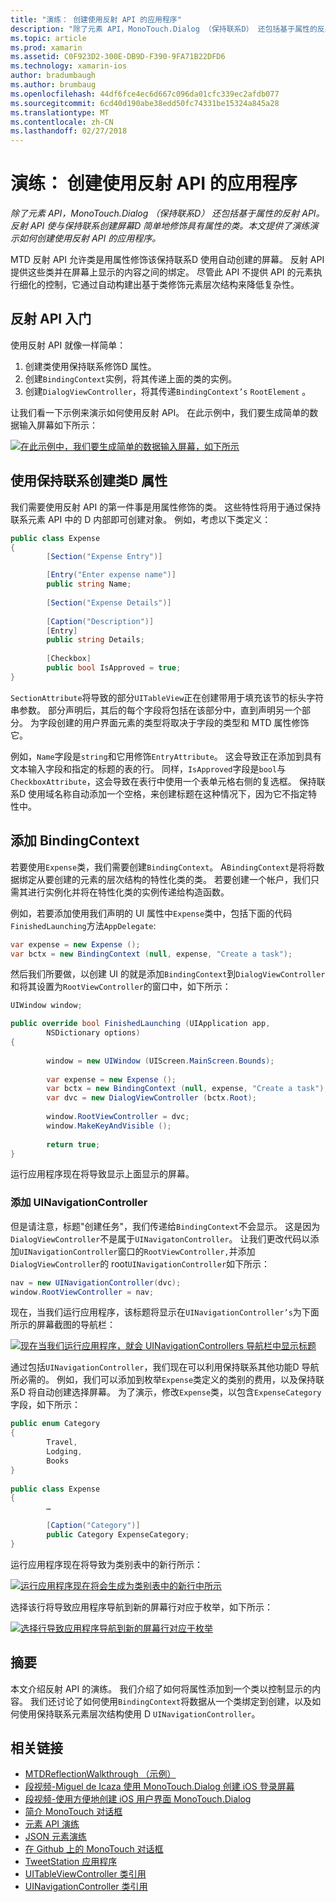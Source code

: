 ```yaml
---
title: "演练： 创建使用反射 API 的应用程序"
description: "除了元素 API，MonoTouch.Dialog （保持联系D） 还包括基于属性的反射 API。 反射 API 使与保持联系创建屏幕D 简单地修饰具有属性的类。 本文提供了演练演示如何创建使用反射 API 的应用程序。"
ms.topic: article
ms.prod: xamarin
ms.assetid: C0F923D2-300E-DB9D-F390-9FA71B22DFD6
ms.technology: xamarin-ios
author: bradumbaugh
ms.author: brumbaug
ms.openlocfilehash: 44df6fce4ec6d667c096da01cfc339ec2afdb077
ms.sourcegitcommit: 6cd40d190abe38edd50fc74331be15324a845a28
ms.translationtype: MT
ms.contentlocale: zh-CN
ms.lasthandoff: 02/27/2018
---
```

# <a name="walkthrough-creating-an-application-using-the-reflection-api"></a>演练： 创建使用反射 API 的应用程序

_除了元素 API，MonoTouch.Dialog （保持联系D） 还包括基于属性的反射 API。反射 API 使与保持联系创建屏幕D 简单地修饰具有属性的类。本文提供了演练演示如何创建使用反射 API 的应用程序。_


MTD 反射 API 允许类是用属性修饰该保持联系D 使用自动创建的屏幕。 反射 API 提供这些类并在屏幕上显示的内容之间的绑定。 尽管此 API 不提供 API 的元素执行细化的控制，它通过自动构建出基于类修饰元素层次结构来降低复杂性。

 <a name="Getting_Started_with_the_Reflection_API" />


## <a name="getting-started-with-the-reflection-api"></a>反射 API 入门

使用反射 API 就像一样简单：

1.  创建类使用保持联系修饰D 属性。
1.  创建`BindingContext`实例，将其传递上面的类的实例。 
1.  创建`DialogViewController`，将其传递`BindingContext’s` `RootElement` 。 


让我们看一下示例来演示如何使用反射 API。 在此示例中，我们要生成简单的数据输入屏幕如下所示：

 [ ![](reflection-api-walkthrough-images/01-expense-entry.png "在此示例中，我们要生成简单的数据输入屏幕，如下所示")](reflection-api-walkthrough-images/01-expense-entry.png)

 <a name="Creating_a_Class_with_MT.D_Attributes" />


## <a name="creating-a-class-with-mtd-attributes"></a>使用保持联系创建类D 属性

我们需要使用反射 API 的第一件事是用属性修饰的类。 这些特性将用于通过保持联系元素 API 中的 D 内部即可创建对象。 例如，考虑以下类定义：

```csharp
public class Expense
{
        [Section("Expense Entry")]

        [Entry("Enter expense name")]
        public string Name;
        
        [Section("Expense Details")]
  
        [Caption("Description")]
        [Entry]
        public string Details;
        
        [Checkbox]
        public bool IsApproved = true;
}
```

`SectionAttribute`将导致的部分`UITableView`正在创建带用于填充该节的标头字符串参数。 部分声明后，其后的每个字段将包括在该部分中，直到声明另一个部分。
为字段创建的用户界面元素的类型将取决于字段的类型和 MTD 属性修饰它。

例如，`Name`字段是`string`和它用修饰`EntryAttribute`。 这会导致正在添加到具有文本输入字段和指定的标题的表的行。 同样，`IsApproved`字段是`bool`与`CheckboxAttribute`，这会导致在表行中使用一个表单元格右侧的复选框。 保持联系D 使用域名称自动添加一个空格，来创建标题在这种情况下，因为它不指定特性中。

 <a name="Adding_the_BindingContext" />


## <a name="adding-the-bindingcontext"></a>添加 BindingContext

若要使用`Expense`类，我们需要创建`BindingContext`。 A`BindingContext`是将将数据绑定从要创建的元素的层次结构的特性化类的类。 若要创建一个帐户，我们只需其进行实例化并将在特性化类的实例传递给构造函数。

例如，若要添加使用我们声明的 UI 属性中`Expense`类中，包括下面的代码`FinishedLaunching`方法`AppDelegate`:

```csharp
var expense = new Expense ();
var bctx = new BindingContext (null, expense, "Create a task");
```

然后我们所要做，以创建 UI 的就是添加`BindingContext`到`DialogViewController`和将其设置为`RootViewController`的窗口中，如下所示：

```csharp
UIWindow window;

public override bool FinishedLaunching (UIApplication app, 
        NSDictionary options)
{
   
        window = new UIWindow (UIScreen.MainScreen.Bounds);
            
        var expense = new Expense ();
        var bctx = new BindingContext (null, expense, "Create a task");
        var dvc = new DialogViewController (bctx.Root);
            
        window.RootViewController = dvc;
        window.MakeKeyAndVisible ();
            
        return true;
}
```

运行应用程序现在将导致显示上面显示的屏幕。

 <a name="Adding_a_UINavigationController" />


### <a name="adding-a-uinavigationcontroller"></a>添加 UINavigationController

但是请注意，标题"创建任务"，我们传递给`BindingContext`不会显示。 这是因为`DialogViewController`不是属于`UINavigatonController`。 让我们更改代码以添加`UINavigationController`窗口的`RootViewController,`并添加`DialogViewController`的 root`UINavigationController`如下所示：

```csharp
nav = new UINavigationController(dvc);
window.RootViewController = nav;
```

现在，当我们运行应用程序，该标题将显示在`UINavigationController’s`为下面所示的屏幕截图的导航栏：

 [ ![](reflection-api-walkthrough-images/02-create-task.png "现在当我们运行应用程序，就会 UINavigationControllers 导航栏中显示标题")](reflection-api-walkthrough-images/02-create-task.png)

通过包括`UINavigationController`，我们现在可以利用保持联系其他功能D 导航所必需的。 例如，我们可以添加到枚举`Expense`类定义的类别的费用，以及保持联系D 将自动创建选择屏幕。 为了演示，修改`Expense`类，以包含`ExpenseCategory`字段，如下所示：

```csharp
public enum Category
{
        Travel,
        Lodging,
        Books
}
        
public class Expense
{
        …

        [Caption("Category")]
        public Category ExpenseCategory;
}
```

运行应用程序现在将导致为类别表中的新行所示：

 [ ![](reflection-api-walkthrough-images/03-set-details.png "运行应用程序现在将会生成为类别表中的新行中所示")](reflection-api-walkthrough-images/03-set-details.png)

选择该行将导致应用程序导航到新的屏幕行对应于枚举，如下所示：

 [ ![](reflection-api-walkthrough-images/04-set-category.png "选择行导致应用程序导航到新的屏幕行对应于枚举")](reflection-api-walkthrough-images/04-set-category.png)

 <a name="Summary" />


## <a name="summary"></a>摘要

本文介绍反射 API 的演练。 我们介绍了如何将属性添加到一个类以控制显示的内容。 我们还讨论了如何使用`BindingContext`将数据从一个类绑定到创建，以及如何使用保持联系元素层次结构使用 D `UINavigationController`。


## <a name="related-links"></a>相关链接

- [MTDReflectionWalkthrough （示例）](https://developer.xamarin.com/samples/MTDReflectionWalkthrough/)
- [段视频-Miguel de Icaza 使用 MonoTouch.Dialog 创建 iOS 登录屏幕](http://youtu.be/3butqB1EG0c)
- [段视频-使用方便地创建 iOS 用户界面 MonoTouch.Dialog](http://youtu.be/j7OC5r8ZkYg)
- [简介 MonoTouch 对话框](~/ios/user-interface/monotouch.dialog/index.md)
- [元素 API 演练](~/ios/user-interface/monotouch.dialog/elements-api-walkthrough.md)
- [JSON 元素演练](~/ios/user-interface/monotouch.dialog/monotouch.dialog-json-markup.md)
- [在 Github 上的 MonoTouch 对话框](https://github.com/migueldeicaza/MonoTouch.Dialog)
- [TweetStation 应用程序](https://github.com/migueldeicaza/TweetStation)
- [UITableViewController 类引用](http://developer.apple.com/library/ios/#DOCUMENTATION/UIKit/Reference/UITableViewController_Class/Reference/Reference.html)
- [UINavigationController 类引用](http://developer.apple.com/library/ios/#documentation/UIKit/Reference/UINavigationController_Class/Reference/Reference.html)
